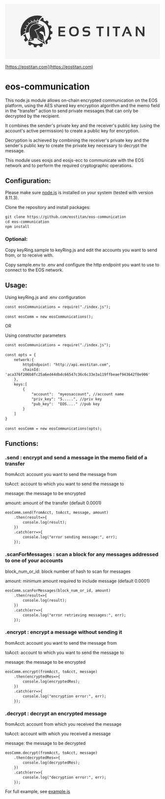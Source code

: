 ![EOS TITAN](./eos_logo_white.jpg "EOS TITAN")

[https://eostitan.com](https://eostitan.com)

# eos-communication

This node.js module allows on-chain encrypted communication on the EOS platform, using the AES shared key encryption algorithm and the memo field in the "transfer" action to send private messages that can only be decrypted by the recipient.

It combines the sender's private key and the receiver's public key (using the account's active permission) to create a public key for encryption.

Decryption is achieved by combining the receiver's private key and the sender's public key to create the private key necessary to decrypt the message.

This module uses eosjs and eosjs-ecc to communicate with the EOS network and to perform the required cryptographic operations.

## Configuration:

Please make sure <a href='https://nodejs.org/en/'>node.js</a> is installed on your system (tested with version 8.11.3).

Clone the repository and install packages:

```
git clone https://github.com/eostitan/eos-communication
cd eos-communication
npm install
```

### Optional:

Copy keyRing.sample to keyRing.js and edit the accounts you want to send from, or to receive with.

Copy sample.env to .env and configure the http endpoint you want to use to connect to the EOS network.

## Usage:

Using keyRing.js and .env configuration
```
const eosCommunications = require("./index.js");

const eosComm = new eosCommunications();
```

OR

Using constructor parameters

```
const eosCommunications = require("./index.js");

const opts = {
	network:{
		httpEndpoint: "http://api.eostitan.com",
		chainId: 'aca376f206b8fc25a6ed44dbdc66547c36c6c33e3a119ffbeaef943642f0e906'
	},
	keys:[
		{
			"account":  "myeosaccount", //account name
			"priv_key": "5.....", //priv key
			"pub_key":  "EOS...." //pub key
		}
	]
}

const eosComm = new eosCommunications(opts);
```

## Functions:

### .send : encrypt and send a message in the memo field of a transfer

fromAcct: account you want to send the message from

toAcct: account to which you want to send the message to

message: the message to be encrypted

amount: amount of the transfer (default 0.0001)


```
eosComm.send(fromAcct, toAcct, message, amount)
	.then(result=>{
		console.log(result);
	})
	.catch(err=>{
		console.log("error sending message:", err);
	});
```

### .scanForMessages : scan a block for any messages addressed to one of your accounts

block_num_or_id: block number of hash to scan for messages

amount: minimum amount required to include message (default 0.0001)

```
eosComm.scanForMessages(block_num_or_id, amount)
	.then(result=>{
		console.log(result);
	})
	.catch(err=>{
		console.log("error retrieving messages:", err);
	});
```

### .encrypt : encrypt a message without sending it

fromAcct: account you want to send the message from

toAcct: account to which you want to send the message to

message: the message to be encrypted

```
eosComm.encrypt(fromAcct, toAcct, message)
	.then(encryptedRes=>{
		console.log(encryptedRes);
	})
	.catch(err=>{
		console.log("encryption error:", err);
	});
```

### .decrypt : decrypt an encrypted message

fromAcct: account from which you received the message

toAcct: account with which you received a message

message: the message to be decrypted

```
eosComm.decrypt(fromAcct, toAcct, message)
	.then(decryptedRes=>{
		console.log(decryptedRes);
	})
	.catch(err=>{
		console.log("decryption error:", err);
	});
```

For full example, see <a href='https://github.com/eostitan/eos-communication/blob/master/example.js'>example.js</a>